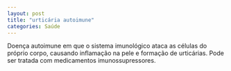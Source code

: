 ```yaml
---
layout: post
title: "urticária autoimune"
categories: Saúde
---
```

Doença autoimune em que o sistema imunológico ataca as células do próprio corpo, causando inflamação na pele e formação de urticárias. Pode ser tratada com medicamentos imunossupressores.

